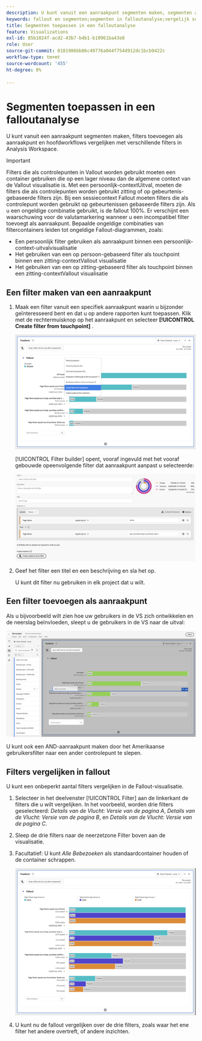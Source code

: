 ```yaml
---
description: U kunt vanuit een aanraakpunt segmenten maken, segmenten als aanraakpunt toevoegen en de belangrijkste workflows in verschillende segmenten in Analysis Workspace vergelijken.
keywords: fallout en segmenten;segmenten in falloutanalyse;vergelijk segmenten in fallout
title: Segmenten toepassen in een falloutanalyse
feature: Visualizations
exl-id: 85b1024f-acd2-43b7-b4b1-b10961ba43e8
role: User
source-git-commit: 0101986bb86c49776a044f754d912dc1bcb9422c
workflow-type: tm+mt
source-wordcount: '455'
ht-degree: 0%

---
```


# Segmenten toepassen in een falloutanalyse

U kunt vanuit een aanraakpunt segmenten maken, filters toevoegen als aanraakpunt en hoofdworkflows vergelijken met verschillende filters in Analysis Workspace.

>[!IMPORTANT]
>
>Filters die als controlepunten in Vallout worden gebruikt moeten een container gebruiken die op een lager niveau dan de algemene context van de Vallout visualisatie is. Met een persoonlijk-contextUitval, moeten de filters die als controlepunten worden gebruikt zitting of op gebeurtenis-gebaseerde filters zijn. Bij een sessiecontext Fallout moeten filters die als controlepunt worden gebruikt op gebeurtenissen gebaseerde filters zijn. Als u een ongeldige combinatie gebruikt, is de fallout 100%. Er verschijnt een waarschuwing voor de valutamarkering wanneer u een incompatibel filter toevoegt als aanraakpunt. Bepaalde ongeldige combinaties van filtercontainers leiden tot ongeldige Fallout-diagrammen, zoals:
>
>* Een persoonlijk filter gebruiken als aanraakpunt binnen een persoonlijk-context-uitvalvisualisatie
>* Het gebruiken van een op persoon-gebaseerd filter als touchpoint binnen een zitting-contextVallout visualisatie
>* Het gebruiken van een op zitting-gebaseerd filter als touchpoint binnen een zitting-contextVallout visualisatie

## Een filter maken van een aanraakpunt

1. Maak een filter vanuit een specifiek aanraakpunt waarin u bijzonder geïnteresseerd bent en dat u op andere rapporten kunt toepassen. Klik met de rechtermuisknop op het aanraakpunt en selecteer **[!UICONTROL Create filter from touchpoint]** .

   ![ het drop-down menu van het Aanraakpunt met Create segment van benadrukt aanraakpunt.](assets/fallout-createfilter.png)

   [!UICONTROL Filter builder] opent, vooraf ingevuld met het vooraf gebouwde opeenvolgende filter dat aanraakpunt aanpast u selecteerde:

   ![ de Bouwer van de Filter toont de pre-bevolkte en pre-gebouwde opeenvolgende filter.](assets/fallout-definefilter.png)

1. Geef het filter een titel en een beschrijving en sla het op.

   U kunt dit filter nu gebruiken in elk project dat u wilt.

## Een filter toevoegen als aanraakpunt

Als u bijvoorbeeld wilt zien hoe uw gebruikers in de VS zich ontwikkelen en de neerslag beïnvloeden, sleept u de gebruikers in de VS naar de uitval:

![ het geselecteerde en benadrukte filter van Gebruikers van de V.S. om in de reserve te slepen.](assets/fallout-addfilter.png)

U kunt ook een AND-aanraakpunt maken door het Amerikaanse gebruikersfilter naar een ander controlepunt te slepen.

## Filters vergelijken in fallout

U kunt een onbeperkt aantal filters vergelijken in de Fallout-visualisatie.

1. Selecteer in het deelvenster [!UICONTROL Filter] aan de linkerkant de filters die u wilt vergelijken. In het voorbeeld, worden drie filters geselecteerd: *Details van de Vlucht: Versie van de pagina A*, *Details van de Vlucht: Versie van de pagina B*, en *Details van de Vlucht: Versie van de pagina C*.
1. Sleep de drie filters naar de neerzetzone Filter boven aan de visualisatie.


1. Facultatief: U kunt *Alle Bebezoeken* als standaardcontainer houden of de container schrappen.

   ![ de Vallout die Alle Bezoeken samen met de twee filters tonen die in de vorige stap worden gesleept.](assets/fallout-multiplefilters.png)

1. U kunt nu de fallout vergelijken over de drie filters, zoals waar het ene filter het andere overtreft, of andere inzichten.

